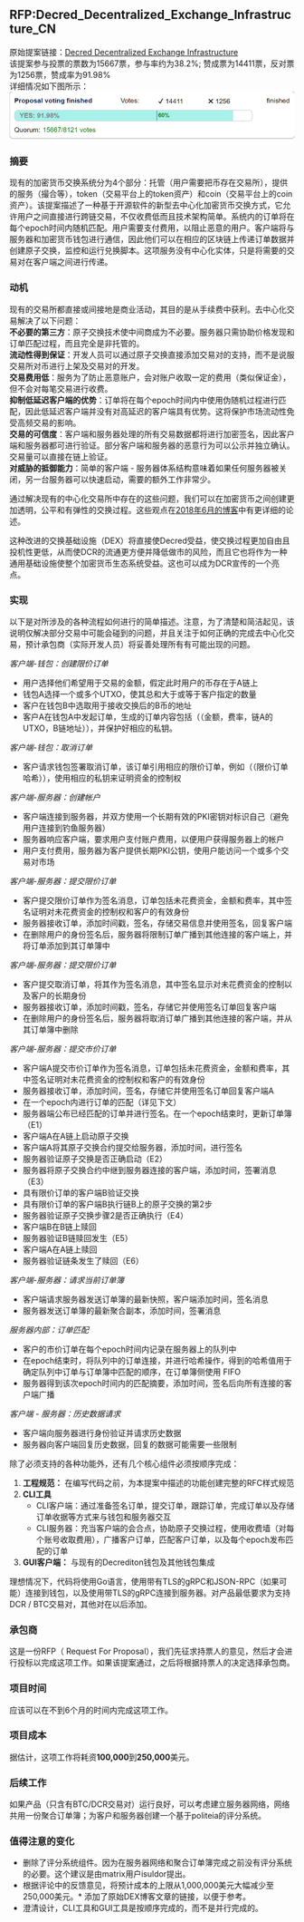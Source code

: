 ## RFP:Decred_Decentralized_Exchange_Infrastructure_CN

原始提案链接：[Decred Decentralized Exchange Infrastructure](https://proposals.decred.org/proposals/5431da8ff4eda8cdbf8f4f2e08566ffa573464b97ef6d6bae78e749f27800d3a)  
该提案参与投票的票数为15667票，参与率约为38.2%; 赞成票为14411票，反对票为1256票，赞成率为91.98%     
详细情况如下图所示：     
![投票结果](https://github.com/xxkafu/DCR_CommunityArticles/blob/master/Image.png)

### **摘要**
现有的加密货币交换系统分为4个部分：托管（用户需要把币存在交易所），提供的服务（撮合等），token（交易平台上的token资产）和coin（交易平台上的coin资产）。该提案描述了一种基于开源软件的新型去中心化加密货币交换方式，它允许用户之间直接进行跨链交易，不仅收费低而且技术架构简单。系统内的订单将在每个epoch时间内随机匹配。用户需要支付费用，以阻止恶意的用户。客户端将与服务器和加密货币钱包进行通信，因此他们可以在相应的区块链上传递订单数据并创建原子交换，监控和运行兑换脚本。这项服务没有中心化实体，只是将需要的交易对在客户端之间进行传递。

### **动机**
现有的交易所都直接或间接地是商业活动，其目的是从手续费中获利。去中心化交易解决了以下问题：     
**不必要的第三方**：原子交换技术使中间商成为不必要。服务器只需协助价格发现和订单匹配过程，而且完全是非托管的。  
**流动性得到保证**：开发人员可以通过原子交换直接添加交易对的支持，而不是说服交易所对币进行上架及交易对的开发。  
**交易费用低**：服务为了防止恶意账户，会对账户收取一定的费用（类似保证金），但不会对每笔交易进行收费。  
**抑制低延迟客户端的优势**：订单将在每个epoch时间内中使用伪随机过程进行匹配，因此低延迟客户端并没有对高延迟的客户端具有优势。这将保护市场流动性免受高频交易的影响。  
**交易的可信度**：客户端和服务器处理的所有交易数据都将进行加密签名，因此客户端和服务器都可进行验证。部分客户端和服务器的恶意行为可以公示并独立确认。交易量可以直接在链上验证。  
**对威胁的抵御能力**：简单的客户端 - 服务器体系结构意味着如果任何服务器被关闭，另一台服务器可以快速启动，需要的额外工作非常少。  

通过解决现有的中心化交易所中存在的这些问题，我们可以在加密货币之间创建更加透明，公平和有弹性的交换过程。这些观点在[2018年6月的博客](
https://blog.decred.org/2018/06/05/A-New-Kind-of-DEX/)中有更详细的论述。

这种改进的交换基础设施（DEX）将直接使Decred受益，使交换过程更加自由且投机性更低，从而使DCR的流通更方便并降低做市的风险，而且它也将作为一种通用基础设施使整个加密货币生态系统受益。这也可以成为DCR宣传的一个亮点。

### **实现**
以下是对所涉及的各种流程如何进行的简单描述。注意，为了清楚和简洁起见，该说明仅解决部分交易中可能会碰到的问题，并且关注于如何正确的完成去中心化交易，预计承包商（实际开发人员）将妥善处理所有有可能出现的问题。

*客户端-钱包：创建限价订单*
* 用户选择他们希望用于交易的金额，假定此时用户的币存在于A链上
* 钱包A选择一个或多个UTXO，使其总和大于或等于客户指定的数量
* 客户在钱包B中选取用于接收交换后的B币的地址
* 客户A在钱包A中发起订单，生成的订单内容包括（（金额，费率，链A的UTXO，B链地址）），并保护好相应的私钥。

*客户端-钱包：取消订单*
* 客户请求钱包签署取消订单，该订单引用相应的限价订单，例如（（限价订单哈希）），使用相应的私钥来证明资金的控制权

*客户端-服务器：创建帐户*
* 客户端连接到服务器，并双方使用一个长期有效的PKI密钥对标识自己（避免用户连接到钓鱼服务器）
* 服务器响应客户端，要求用户支付账户费用，以便用户获得服务器上的帐户
* 用户支付费用，服务器为客户提供长期PKI公钥，使用户能访问一个或多个交易对市场

*客户端-服务器：提交限价订单*
* 客户提交限价订单作为签名消息，订单包括未花费资金，金额和费率，其中签名证明对未花费资金的控制权和客户的有效身份
* 服务器接收订单，添加时间戳，签名，存储交易信息并使用签名，回复客户端
* 在删除用户的身份签名后，服务器将限制订单广播到其他连接的客户端上，并将订单添加到其订单簿中

*客户端-服务器：提交限价订单*
* 客户提交取消订单，将其作为签名消息，其中签名显示对未花费资金的控制以及客户的长期身份
* 服务器接收订单，添加时间戳，签名，存储它并使用签名订单回复客户端
* 在删除用户的身份签名后，服务器将取消订单广播到其他连接的客户端，并从其订单簿中删除

*客户端-服务器：提交市价订单*
* 客户端A提交市价订单作为签名消息，订单包括未花费资金，金额和费率，其中签名证明对未花费资金的控制权和客户的有效身份
* 服务器接收订单，添加时间，签名，存储它并使用签名订单回复客户端A
* 在一个epoch内进行订单的匹配（详见下文）
* 服务器端公布已经匹配的订单并进行签名。在一个epoch结束时，更新订单簿（E1）
* 客户端A在A链上启动原子交换
* 客户端A将其原子交换合约提交给服务器，添加时间，进行签名
* 服务器验证原子交换是否正确启动（E2）
* 服务器将原子交换合约中继到服务器连接的客户端，添加时间，签署消息（E3）
* 具有限价订单的客户端B验证交换
* 具有限价订单的客户端B执行链B上的原子交换的第2步
* 服务器验证原子交换步骤2是否正确执行（E4）
* 客户端B在B链上赎回
* 服务器验证B链赎回发生（E5）
* 客户端A在A链上赎回
* 服务器验证链条发生了赎回（E6）

*客户端-服务器：请求当前订单簿*
* 客户端请求服务器发送订单簿的最新快照，客户端添加时间，签名消息
* 服务器发送订单簿的最新聚合副本，添加时间，签署消息

*服务器内部：订单匹配*
* 客户的市价订单在每个epoch时间内记录在服务器上的队列中
* 在epoch结束时，将队列中的订单连接，并进行哈希操作，得到的哈希值用于确定队列中订单与订单簿中匹配的顺序，在订单簿侧使用 FIFO
* 服务器得到该次epoch时间内的匹配摘要，添加时间，签名后向所有连接的客户端广播

*客户端 - 服务器：历史数据请求*
* 客户端向服务器进行身份验证并请求历史数据
* 服务器向客户端回复历史数据，回复的数据可能需要一些限制

除了必须支持的各种功能外，还有几个核心组件必须按顺序完成：
1. **工程规范：** 在编写代码之前，为本提案中描述的功能创建完整的RFC样式规范
2. **CLI工具**
    * CLI客户端：通过准备签名订单，提交订单，跟踪订单，完成订单以及存储订单收据等方式来与钱包和服务器交互
    * CLI服务器：充当客户端的会合点，协助原子交换过程，使用收费墙（对每个账号收取费用），广播客户订单，匹配客户订单，以及每个epoch发布匹配的订单
3. **GUI客户端：** 与现有的Decrediton钱包及其他钱包集成

理想情况下，代码将使用Go语言，使用带有TLS的gRPC和JSON-RPC（如果可能）连接到钱包，以及使用带TLS的gRPC连接到服务器。对产品最低要求为支持DCR / BTC交易对，其他对在以后添加。

### **承包商**
这是一份RFP（ Request For Proposal），我们先征求持票人的意见，然后才会进行投标以完成这项工作。如果该提案通过，之后将根据持票人的决定选择承包商。

### **项目时间**
应该可以在不到6个月的时间内完成这项工作。

### **项目成本**
据估计，这项工作将耗资**100,000**到**250,000**美元。

### **后续工作**
如果产品（只含有BTC/DCR交易对）运行良好，可以考虑建立服务器网络，网络共用一份聚合订单簿；为客户和服务器创建一个基于politeia的评分系统。

### **值得注意的变化**
* 删除了评分系统组件。因为在服务器网络和聚合订单簿完成之前没有评分系统的必要。这个建议是由matrix用户isuldor提出。
* 根据评论中的反馈意见，将预计成本的上限从1,000,000美元大幅减少至250,000美元。* 添加了原始DEX博客文章的链接，以便于参考。
* 澄清设计，CLI工具和GUI工具是按顺序完成的，而不是并行完成的。
